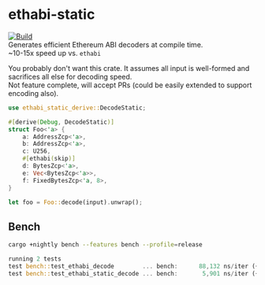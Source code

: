 # ethabi-static
[![Build](https://github.com/jordy25519/ethabi-static/actions/workflows/build.yml/badge.svg)](https://github.com/jordy25519/ethabi-static/actions/workflows/build.yml)  
Generates efficient Ethereum ABI decoders at compile time.  
~10-15x speed up vs. `ethabi`  

You probably don't want this crate. It assumes all input is well-formed and sacrifices all else for decoding speed.  
Not feature complete, will accept PRs (could be easily extended to support encoding also).

```rust
use ethabi_static_derive::DecodeStatic;

#[derive(Debug, DecodeStatic)]
struct Foo<'a> {
    a: AddressZcp<'a>,
    b: AddressZcp<'a>,
    c: U256,
    #[ethabi(skip)]
    d: BytesZcp<'a>,
    e: Vec<BytesZcp<'a>>,
    f: FixedBytesZcp<'a, 8>,
}

let foo = Foo::decode(input).unwrap();
```

## Bench
```bash
cargo +nightly bench --features bench --profile=release 
```

```rust
running 2 tests
test bench::test_ethabi_decode        ... bench:      88,132 ns/iter (+/- 28,037)
test bench::test_ethabi_static_decode ... bench:       5,901 ns/iter (+/- 273)
```
